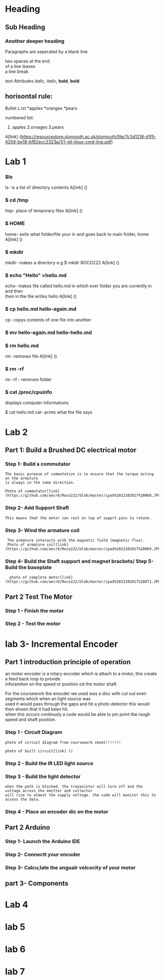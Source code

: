 # Heading 
## Sub Heading
### Another deeper heading

Paragraphs are seperated by a blank line

two spaces at the end  
of a line leaves  
a line break

text Attributes
_italic_, *italic*, __bold__, **bold**

horisontal rule:
---
Bullet L:ist
*apples
*oranges
*pears

numbered list:
1. apples
2.ornages
3.pears

A[link] 
  (https://resourcestore.plymouth.ac.uk/plymouth/file/7c3d1218-d1f5-4259-be18-bf82ecc2323a/1/1-git-linux-cmd-line.pdf)
  
#  Lab 1
### $ls
ls- is a list of directory contents
A[link]
 ()

### $ cd /tmp
tmp- place of temporary files
A[link]
  ()

### $ HOME
home- exits what folder/file your in and goes back to 
main folder, home
  A[link]
    ()

### $ mkdir
mkdir- makes a directory e.g $ mkdir ROCO222
A[link]
  ()
  
### $ echo "Hello" >hello.md
echo- makes file called hello.md in which ever folder you are currently in and then   
then in the file writes hello
A[link]
  ()
  
### $ cp hello.md hello-again.md
cp- copys contents of one file into another

### $ mv hello-again.md hello-hello.md


### $ rm hello.md
rm- removes file
A[link]
  ()
  
### $ rm -rf
rm -rf - removes folder

### $ cat /proc/cpuinfo
displays computer informations 
  
$ cat hello.md
cat- prints what the file says

#  Lab 2

 ## Part 1: Build a Brushed DC electrical motor  
  
 ### Step 1- Build a commutator  
    
    The basic purpose of commutation is to ensure that the torque acting on the armature  
    is always in the same direction.
    
    Photo of commutator[link] (https://github.com/aecr0/Roco222/blob/master/ipad%2012102017%20068.JPG)
      
     
 ### Step 2- Add Support Shaft
  
    This means that the motor can rest on top of supprt pins to rotate.
    
 ### Step 3- Wind the armature coil
  
     The armature interacts with the magnetic field (magnetic flux).
     Photo of armature coil[link] (https://github.com/aecr0/Roco222/blob/master/ipad%2012102017%20069.JPG)
     
 ### Step 4- Build the Shaft support and magnet brackets/ Step 5- Build the baseplate
      
      photo of complete motor[link] (https://github.com/aecr0/Roco222/blob/master/ipad%2012102017%20071.JPG)
  
 ## Part 2 Test The Motor
  
  ### Step 1 - Finish the motor
  
  ### Step 2 - Test the motor

# lab 3- Incremental Encoder

## Part 1 introduction principle of operation
  
  an motor encoder is a rotary encoder which is attach to a motor, this create a feed back loop to provide  
  inforamtion on the speed or position od the motor shaft.
  
  For the coursework the enocder we used was a disc with cut out even segments which when an light source was  
  used it would pass through the gaps and hit a photo detector this would then shown that it had been hit.  
  when this occurs continusly a code would be able to pin point the rough speed and shaft position. 
  
  ### Step 1 - Circuit Diagram
    
    photo of circuit diagram from coursework sheet!!!!!!!
    
    photo of built circuit[link] ()
    
### Step 2 - Build the IR LED light source

### Step 3 - Build the light detector

    when the path is blocked, the tranasistor will turn off and the voltage across the emitter and collector  
    will rise to almost the supply voltage. the code will monitor this to access the data.

### Step 4 - Place an encoder dic on the motor

## Part 2 Arduino

### Step 1- Launch the Arduino IDE

### Step 2- Connectt your encoder

### Step 3- Calcu;late the angualr velcocity of your motor

## part 3- Components


# Lab 4

# lab 5
# lab 6
# lab 7
      
     
 
      
    
